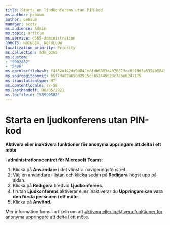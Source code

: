 ```yaml
---
title: Starta en ljudkonferens utan PIN-kod
ms.author: pebaum
author: pebaum
manager: scotv
ms.audience: Admin
ms.topic: article
ms.service: o365-administration
ROBOTS: NOINDEX, NOFOLLOW
localization_priority: Priority
ms.collection: Adm_O365
ms.custom:
- "9002882"
- "5496"
ms.openlocfilehash: f4f52a142da9d841e6fdb6083e4076673cc0b19d3a6394b58455c3f4f7580f5b
ms.sourcegitcommit: b5f7da89a650d2915dc652449623c78be6247175
ms.translationtype: MT
ms.contentlocale: sv-SE
ms.lasthandoff: 08/05/2021
ms.locfileid: "53999582"
---
```

# <a name="start-an-audio-conference-without-a-pin"></a>Starta en ljudkonferens utan PIN-kod

**Aktivera eller inaktivera funktioner för anonyma uppringare att delta i ett möte**

I **administrationscentret för Microsoft Teams**:

1. Klicka på **Användare** i det vänstra navigeringsfönstret.
2. Välj en användare i listan och klicka sedan på **Redigera** högst upp på sidan.
3. Klicka på **Redigera** bredvid **Ljudkonferens**.
4. I rutan **Ljudkonferens** aktiverar eller inaktiverar du **Uppringare kan vara den första personen i ett möte**.
5. Klicka på **Använd**.

Mer information finns i artikeln om att [aktivera eller inaktivera funktioner för anonyma uppringare att delta i ett möte](https://docs.microsoft.com/microsoftteams/start-an-audio-conference-over-the-phone-without-a-pin-in-teams).
